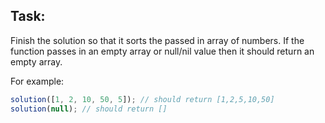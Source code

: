 ## Task:
Finish the solution so that it sorts the passed in array of numbers. If the function passes in an empty array or null/nil value then it should return an empty array.

For example:
```javascript
solution([1, 2, 10, 50, 5]); // should return [1,2,5,10,50]
solution(null); // should return []
```